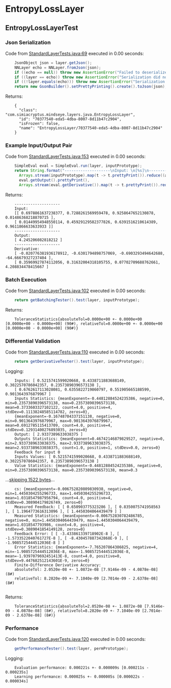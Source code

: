 # EntropyLossLayer
## EntropyLossLayerTest
### Json Serialization
Code from [StandardLayerTests.java:69](../../../../../../../src/main/java/com/simiacryptus/mindseye/test/StandardLayerTests.java#L69) executed in 0.00 seconds: 
```java
    JsonObject json = layer.getJson();
    NNLayer echo = NNLayer.fromJson(json);
    if ((echo == null)) throw new AssertionError("Failed to deserialize");
    if ((layer == echo)) throw new AssertionError("Serialization did not copy");
    if ((!layer.equals(echo))) throw new AssertionError("Serialization not equal");
    return new GsonBuilder().setPrettyPrinting().create().toJson(json);
```

Returns: 

```
    {
      "class": "com.simiacryptus.mindseye.layers.java.EntropyLossLayer",
      "id": "70377540-eda5-4dba-8007-8d11b47c2904",
      "isFrozen": false,
      "name": "EntropyLossLayer/70377540-eda5-4dba-8007-8d11b47c2904"
    }
```



### Example Input/Output Pair
Code from [StandardLayerTests.java:153](../../../../../../../src/main/java/com/simiacryptus/mindseye/test/StandardLayerTests.java#L153) executed in 0.00 seconds: 
```java
    SimpleEval eval = SimpleEval.run(layer, inputPrototype);
    return String.format("--------------------\nInput: \n[%s]\n--------------------\nOutput: \n%s\n--------------------\nDerivative: \n%s",
      Arrays.stream(inputPrototype).map(t -> t.prettyPrint()).reduce((a, b) -> a + ",\n" + b).get(),
      eval.getOutput().prettyPrint(),
      Arrays.stream(eval.getDerivative()).map(t -> t.prettyPrint()).reduce((a, b) -> a + ",\n" + b).get());
```

Returns: 

```
    --------------------
    Input: 
    [[ 0.6978861637238377, 0.7288261569959478, 0.9258647652130878, 0.01486368218870715 ],
    [ 0.01449954948550114, 0.45929129582377826, 0.6391516210614389, 0.9611866633633933 ]]
    --------------------
    Output: 
    [ 4.245206082818212 ]
    --------------------
    Derivative: 
    [ -0.020776381936178912, -0.6301794898757069, -0.6903293494642688, -64.66679327237404 ],
    [ 0.35969927874112056, 0.31632004318105755, 0.07702709688762661, 4.208834478415667 ]
```



### Batch Execution
Code from [StandardLayerTests.java:102](../../../../../../../src/main/java/com/simiacryptus/mindseye/test/StandardLayerTests.java#L102) executed in 0.00 seconds: 
```java
    return getBatchingTester().test(layer, inputPrototype);
```

Returns: 

```
    ToleranceStatistics{absoluteTol=0.0000e+00 +- 0.0000e+00 [0.0000e+00 - 0.0000e+00] (90#), relativeTol=0.0000e+00 +- 0.0000e+00 [0.0000e+00 - 0.0000e+00] (90#)}
```



### Differential Validation
Code from [StandardLayerTests.java:110](../../../../../../../src/main/java/com/simiacryptus/mindseye/test/StandardLayerTests.java#L110) executed in 0.00 seconds: 
```java
    return getDerivativeTester().test(layer, inputPrototype);
```
Logging: 
```
    Inputs: [ 0.5215741599020668, 0.4338711883688149, 0.3022570786042357, 0.23573890396573138 ],
    [ 0.6762617113028081, 0.6355822719860797, 0.551905665188599, 0.9013643976879967 ]
    Inputs Statistics: {meanExponent=-0.44812884524235386, negative=0, min=0.23573890396573138, max=0.23573890396573138, mean=0.3733603327102122, count=4.0, positive=4, stdDev=0.11138248585114782, zeros=0},
    {meanExponent=-0.16748704337151138, negative=0, min=0.9013643976879967, max=0.9013643976879967, mean=0.6912785115413709, count=4.0, positive=4, stdDev=0.12931400276893035, zeros=0}
    Output: [ 2.9337389633038375 ]
    Outputs Statistics: {meanExponent=0.46742146879829527, negative=0, min=2.9337389633038375, max=2.9337389633038375, mean=2.9337389633038375, count=1.0, positive=1, stdDev=0.0, zeros=0}
    Feedback for input 0
    Inputs Values: [ 0.5215741599020668, 0.4338711883688149, 0.3022570786042357, 0.23573890396573138 ]
    Value Statistics: {meanExponent=-0.44812884524235386, negative=0, min=0.23573890396573138, max=0.23573890396573138, mean=0.3
```
...[skipping 1522 bytes](etc/66.txt)...
```
    cs: {meanExponent=-0.006752820809830938, negative=0, min=1.4450304255296733, max=1.4450304255296733, mean=1.0318547987956794, count=4.0, positive=4, stdDev=0.308904179826749, zeros=0}
    Measured Feedback: [ [ 0.650903775323286 ], [ 0.8350075741958563 ], [ 1.1964773616313096 ], [ 1.4450304064439479 ] ]
    Measured Statistics: {meanExponent=-0.006752830782486785, negative=0, min=1.4450304064439479, max=1.4450304064439479, mean=1.0318547793986, count=4.0, positive=4, stdDev=0.3089041854149128, zeros=0}
    Feedback Error: [ [ -3.433861339718902E-8 ], [ -1.5733522040761727E-8 ], [ -8.430457887342868E-9 ], [ -1.9085725444512036E-8 ] ]
    Error Statistics: {meanExponent=-7.765207864386825, negative=4, min=-1.9085725444512036E-8, max=-1.9085725444512036E-8, mean=-1.9397079692451413E-8, count=4.0, positive=0, stdDev=9.447682512143601E-9, zeros=0}
    Finite-Difference Derivative Accuracy:
    absoluteTol: 2.0520e-08 +- 1.0872e-08 [7.9146e-09 - 4.0878e-08] (8#)
    relativeTol: 8.2820e-09 +- 7.1040e-09 [2.7014e-09 - 2.6378e-08] (8#)
    
```

Returns: 

```
    ToleranceStatistics{absoluteTol=2.0520e-08 +- 1.0872e-08 [7.9146e-09 - 4.0878e-08] (8#), relativeTol=8.2820e-09 +- 7.1040e-09 [2.7014e-09 - 2.6378e-08] (8#)}
```



### Performance
Code from [StandardLayerTests.java:120](../../../../../../../src/main/java/com/simiacryptus/mindseye/test/StandardLayerTests.java#L120) executed in 0.00 seconds: 
```java
    getPerformanceTester().test(layer, permPrototype);
```
Logging: 
```
    Evaluation performance: 0.000221s +- 0.000009s [0.000211s - 0.000235s]
    Learning performance: 0.000025s +- 0.000005s [0.000022s - 0.000034s]
    
```

